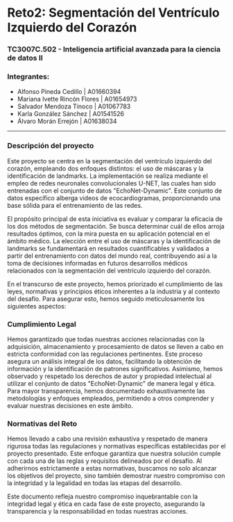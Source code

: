 # Reto2: Segmentación del Ventrículo Izquierdo del Corazón

### TC3007C.502 - Inteligencia artificial avanzada para la ciencia de datos II

### Integrantes:

* Alfonso Pineda Cedillo | A01660394
* Mariana Ivette Rincón Flores | A01654973
* Salvador Mendoza Tinoco	| A01067783
* Karla González Sánchez	 | A01541526
* Álvaro Morán Errejón  |  A01638034

---

### Descripción del proyecto
Este proyecto se centra en la segmentación del ventrículo izquierdo del corazón, empleando dos enfoques distintos: el uso de máscaras y la identificación de landmarks. La implementación se realiza mediante el empleo de redes neuronales convolucionales U-NET, las cuales han sido entrenadas con el conjunto de datos "EchoNet-Dynamic". Este conjunto de datos específico alberga videos de ecocardiogramas, proporcionando una base sólida para el entrenamiento de las redes.

El propósito principal de esta iniciativa es evaluar y comparar la eficacia de los dos métodos de segmentación. Se busca determinar cuál de ellos arroja resultados óptimos, con la mira puesta en su aplicación potencial en el ámbito médico. La elección entre el uso de máscaras y la identificación de landmarks se fundamentará en resultados cuantificables y validados a partir del entrenamiento con datos del mundo real, contribuyendo así a la toma de decisiones informadas en futuros desarrollos médicos relacionados con la segmentación del ventrículo izquierdo del corazón.

En el transcurso de este proyecto, hemos priorizado el cumplimiento de las leyes, normativas y principios éticos inherentes a la industria y al contexto del desafío. Para asegurar esto, hemos seguido meticulosamente los siguientes aspectos:

### Cumplimiento Legal
Hemos garantizado que todas nuestras acciones relacionadas con la adquisición, almacenamiento y procesamiento de datos se lleven a cabo en estricta conformidad con las regulaciones pertinentes. Este proceso asegura un análisis integral de los datos, facilitando la obtención de información y la identificación de patrones significativos. Asimismo, hemos observado y respetado los derechos de autor y propiedad intelectual al utilizar el conjunto de datos "EchoNet-Dynamic" de manera legal y ética. Para mayor transparencia, hemos documentado exhaustivamente las metodologías y enfoques empleados, permitiendo a otros comprender y evaluar nuestras decisiones en este ámbito.

### Normativas del Reto
Hemos llevado a cabo una revisión exhaustiva y respetado de manera rigurosa todas las regulaciones y normativas específicas establecidas por el proyecto presentado. Este enfoque garantiza que nuestra solución cumple con cada una de las reglas y requisitos delineados por el desafío. Al adherirnos estrictamente a estas normativas, buscamos no solo alcanzar los objetivos del proyecto, sino también demostrar nuestro compromiso con la integridad y la legalidad en todas las etapas del desarrollo.

Este documento refleja nuestro compromiso inquebrantable con la integridad legal y ética en cada fase de este proyecto, asegurando la transparencia y la responsabilidad en todas nuestras acciones.
